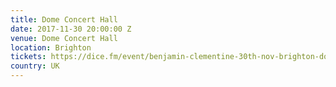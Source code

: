 ```yaml
---
title: Dome Concert Hall
date: 2017-11-30 20:00:00 Z
venue: Dome Concert Hall
location: Brighton
tickets: https://dice.fm/event/benjamin-clementine-30th-nov-brighton-dome-tickets
country: UK
---
```


